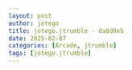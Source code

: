 ```yaml
---
layout: post
author: jotego
title: jotego.jtrumble - da8d0eb
date: 2025-02-07
categories: [Arcade, jtrumble]
tags: [jotego.jtrumble]
---
```


